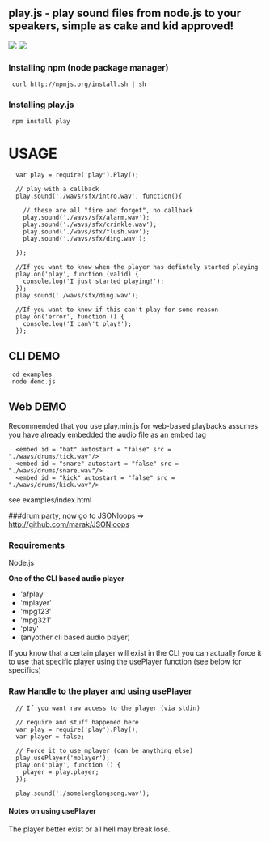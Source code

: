 ## play.js - play sound files from node.js to your speakers, simple as cake and kid approved!
<img src = "https://github.com/Marak/play.js/raw/master/logo.png" border = "0"/>
<img src = "https://github.com/Marak/play.js/raw/master/demo.png" border = "0"/>

### Installing npm (node package manager)

     curl http://npmjs.org/install.sh | sh

### Installing play.js

     npm install play

# USAGE

      var play = require('play').Play();

      // play with a callback
      play.sound('./wavs/sfx/intro.wav', function(){
  
        // these are all "fire and forget", no callback
        play.sound('./wavs/sfx/alarm.wav');
        play.sound('./wavs/sfx/crinkle.wav');
        play.sound('./wavs/sfx/flush.wav');
        play.sound('./wavs/sfx/ding.wav');
        
      });

      //If you want to know when the player has defintely started playing
      play.on('play', function (valid) {
        console.log('I just started playing!');
      });
      play.sound('./wavs/sfx/ding.wav');

      //If you want to know if this can't play for some reason
      play.on('error', function () {
        console.log('I can\'t play!');
      });

## CLI DEMO

     cd examples
     node demo.js

## Web DEMO

  Recommended that you use play.min.js for web-based playbacks
  assumes you have already embedded the audio file as an embed tag

      <embed id = "hat" autostart = "false" src = "./wavs/drums/tick.wav"/>
      <embed id = "snare" autostart = "false" src = "./wavs/drums/snare.wav"/>
      <embed id = "kick" autostart = "false" src = "./wavs/drums/kick.wav"/>

  see examples/index.html 

###drum party, now go to JSONloops => <a href = "http://github.com/marak/JSONloops">http://github.com/marak/JSONloops</a>

### Requirements

Node.js

**One of the CLI based audio player**
 - 'afplay'
 - 'mplayer'
 - 'mpg123'
 - 'mpg321'
 - 'play'
 - (anyother cli based audio player)

  If you know that a certain player will exist in the CLI
  you can actually force it to use that specific player using
  the usePlayer function (see below for specifics)

### Raw Handle to the player and using usePlayer

      // If you want raw access to the player (via stdin)

      // require and stuff happened here
      var play = require('play').Play();
      var player = false;

      // Force it to use mplayer (can be anything else)
      play.usePlayer('mplayer');
      play.on('play', function () {
        player = play.player;
      });

      play.sound('./somelonglongsong.wav');

#### Notes on using usePlayer
  
  The player better exist or all hell may break lose.
